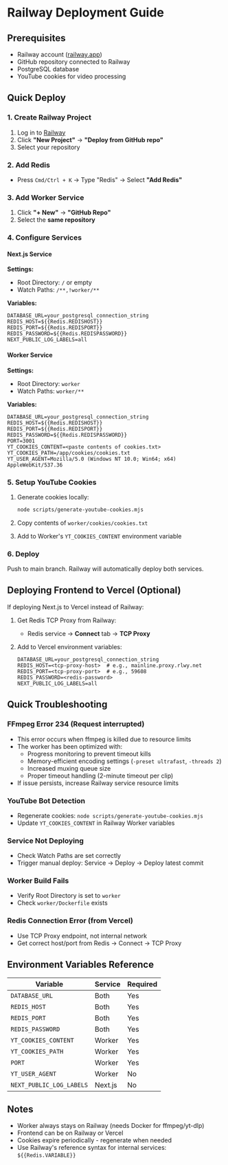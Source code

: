# Railway Deployment Guide

## Prerequisites

- Railway account ([railway.app](https://railway.app))
- GitHub repository connected to Railway
- PostgreSQL database
- YouTube cookies for video processing

## Quick Deploy

### 1. Create Railway Project

1. Log in to [Railway](https://railway.app)
2. Click **"New Project"** → **"Deploy from GitHub repo"**
3. Select your repository

### 2. Add Redis

- Press `Cmd/Ctrl + K` → Type "Redis" → Select **"Add Redis"**

### 3. Add Worker Service

1. Click **"+ New"** → **"GitHub Repo"**
2. Select the **same repository**

### 4. Configure Services

#### Next.js Service

**Settings:**
- Root Directory: `/` or empty
- Watch Paths: `/**,!worker/**`

**Variables:**
```env
DATABASE_URL=your_postgresql_connection_string
REDIS_HOST=${{Redis.REDISHOST}}
REDIS_PORT=${{Redis.REDISPORT}}
REDIS_PASSWORD=${{Redis.REDISPASSWORD}}
NEXT_PUBLIC_LOG_LABELS=all
```

#### Worker Service

**Settings:**
- Root Directory: `worker`
- Watch Paths: `worker/**`

**Variables:**
```env
DATABASE_URL=your_postgresql_connection_string
REDIS_HOST=${{Redis.REDISHOST}}
REDIS_PORT=${{Redis.REDISPORT}}
REDIS_PASSWORD=${{Redis.REDISPASSWORD}}
PORT=3001
YT_COOKIES_CONTENT=<paste contents of cookies.txt>
YT_COOKIES_PATH=/app/cookies/cookies.txt
YT_USER_AGENT=Mozilla/5.0 (Windows NT 10.0; Win64; x64) AppleWebKit/537.36
```

### 5. Setup YouTube Cookies

1. Generate cookies locally:
   ```bash
   node scripts/generate-youtube-cookies.mjs
   ```

2. Copy contents of `worker/cookies/cookies.txt`

3. Add to Worker's `YT_COOKIES_CONTENT` environment variable

### 6. Deploy

Push to main branch. Railway will automatically deploy both services.

## Deploying Frontend to Vercel (Optional)

If deploying Next.js to Vercel instead of Railway:

1. Get Redis TCP Proxy from Railway:
   - Redis service → **Connect** tab → **TCP Proxy**

2. Add to Vercel environment variables:
   ```env
   DATABASE_URL=your_postgresql_connection_string
   REDIS_HOST=<tcp-proxy-host>  # e.g., mainline.proxy.rlwy.net
   REDIS_PORT=<tcp-proxy-port>  # e.g., 59608
   REDIS_PASSWORD=<redis-password>
   NEXT_PUBLIC_LOG_LABELS=all
   ```

## Quick Troubleshooting

### FFmpeg Error 234 (Request interrupted)
- This error occurs when ffmpeg is killed due to resource limits
- The worker has been optimized with:
  - Progress monitoring to prevent timeout kills
  - Memory-efficient encoding settings (`-preset ultrafast`, `-threads 2`)
  - Increased muxing queue size
  - Proper timeout handling (2-minute timeout per clip)
- If issue persists, increase Railway service resource limits

### YouTube Bot Detection
- Regenerate cookies: `node scripts/generate-youtube-cookies.mjs`
- Update `YT_COOKIES_CONTENT` in Railway Worker variables

### Service Not Deploying
- Check Watch Paths are set correctly
- Trigger manual deploy: Service → Deploy → Deploy latest commit

### Worker Build Fails
- Verify Root Directory is set to `worker`
- Check `worker/Dockerfile` exists

### Redis Connection Error (from Vercel)
- Use TCP Proxy endpoint, not internal network
- Get correct host/port from Redis → Connect → TCP Proxy

## Environment Variables Reference

| Variable | Service | Required |
|----------|---------|----------|
| `DATABASE_URL` | Both | Yes |
| `REDIS_HOST` | Both | Yes |
| `REDIS_PORT` | Both | Yes |
| `REDIS_PASSWORD` | Both | Yes |
| `YT_COOKIES_CONTENT` | Worker | Yes |
| `YT_COOKIES_PATH` | Worker | Yes |
| `PORT` | Worker | Yes |
| `YT_USER_AGENT` | Worker | No |
| `NEXT_PUBLIC_LOG_LABELS` | Next.js | No |

## Notes

- Worker always stays on Railway (needs Docker for ffmpeg/yt-dlp)
- Frontend can be on Railway or Vercel
- Cookies expire periodically - regenerate when needed
- Use Railway's reference syntax for internal services: `${{Redis.VARIABLE}}`